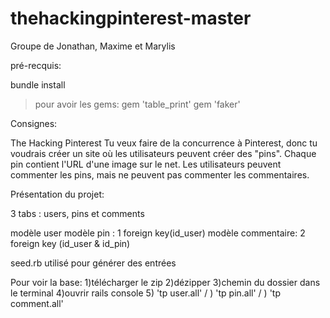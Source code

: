 # thehackingpinterest-master

Groupe de Jonathan, Maxime et Marylis

pré-recquis:

bundle install
> pour avoir les gems:
gem 'table_print'
gem 'faker'


Consignes:

The Hacking Pinterest
Tu veux faire de la concurrence à Pinterest, donc tu voudrais créer un site où les utilisateurs peuvent créer des "pins". Chaque pin contient l'URL d'une image sur le net. Les utilisateurs peuvent commenter les pins, mais ne peuvent pas commenter les commentaires.


Présentation du projet:

3 tabs : users, pins et comments

modèle user
modèle pin : 1 foreign key(id_user)
modèle commentaire: 2 foreign key (id_user & id_pin)

seed.rb utilisé pour générer des entrées


Pour voir la base:
1)télécharger le zip
2)dézipper
3)chemin du dossier dans le terminal
4)ouvrir rails console
5) 'tp user.all' / ) 'tp pin.all' / ) 'tp comment.all' 
